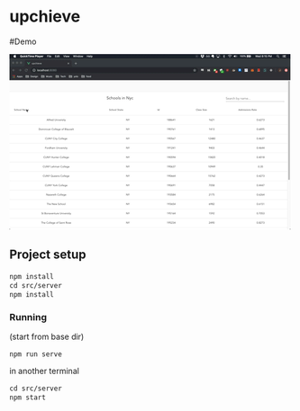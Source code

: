 # upchieve

#Demo

![demo](demo.gif)

## Project setup
```
npm install
cd src/server
npm install
```

### Running
(start from base dir)
```
npm run serve
```
in another terminal

```
cd src/server
npm start
```
